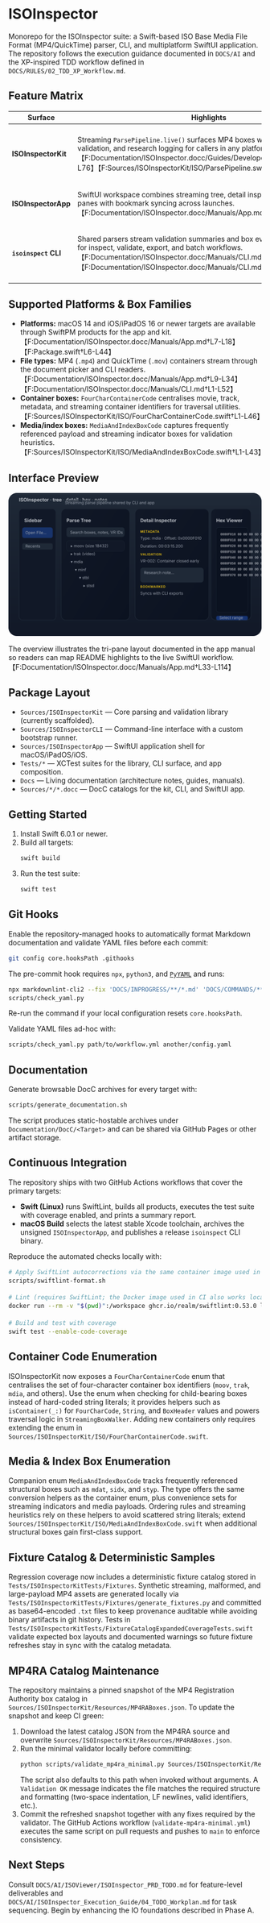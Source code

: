 # ISOInspector

Monorepo for the ISOInspector suite: a Swift-based ISO Base Media File Format (MP4/QuickTime) parser, CLI, and multiplatform SwiftUI application. The repository follows the execution guidance documented in `DOCS/AI` and the XP-inspired TDD workflow defined in `DOCS/RULES/02_TDD_XP_Workflow.md`.

## Feature Matrix

| Surface | Highlights | Automation hooks |
| --- | --- | --- |
| **ISOInspectorKit** | Streaming `ParsePipeline.live()` surfaces MP4 boxes with metadata, validation, and research logging for callers in any platform target.【F:Documentation/ISOInspector.docc/Guides/DeveloperOnboarding.md†L60-L76】【F:Sources/ISOInspectorKit/ISO/ParsePipeline.swift†L90-L132】 | Exporters emit JSON trees and binary captures while `ResearchLogWriter` records VR-006 diagnostics for downstream tooling.【F:Documentation/ISOInspector.docc/Guides/DeveloperOnboarding.md†L60-L76】【F:Sources/ISOInspectorKit/Export/JSONParseTreeExporter.swift†L1-L52】【F:Sources/ISOInspectorKit/Validation/ResearchLogWriter.swift†L19-L60】 |
| **ISOInspectorApp** | SwiftUI workspace combines streaming tree, detail inspector, notes, and hex panes with bookmark syncing across launches.【F:Documentation/ISOInspector.docc/Manuals/App.md†L1-L114】 | Restores sessions, bookmarks, and notes through Core Data while resolving security-scoped bookmarks for sandboxed distribution builds.【F:Documentation/ISOInspector.docc/Manuals/App.md†L69-L110】【F:Documentation/ISOInspector.docc/Manuals/App.md†L115-L149】 |
| **`isoinspect` CLI** | Shared parsers stream validation summaries and box events with commands for inspect, validate, export, and batch workflows.【F:Documentation/ISOInspector.docc/Manuals/CLI.md†L1-L83】【F:Documentation/ISOInspector.docc/Manuals/CLI.md†L96-L165】 | Global flags toggle verbose output, telemetry, and sandbox-friendly bookmark automation so jobs can run unattended with captured research logs and MP4RA refresh tooling.【F:Documentation/ISOInspector.docc/Manuals/CLI.md†L11-L63】【F:Documentation/ISOInspector.docc/Manuals/CLI.md†L66-L141】【F:Documentation/ISOInspector.docc/Manuals/CLI.md†L182-L229】 |

## Supported Platforms & Box Families

- **Platforms:** macOS 14 and iOS/iPadOS 16 or newer targets are available through SwiftPM products for the app and kit.【F:Documentation/ISOInspector.docc/Manuals/App.md†L7-L18】【F:Package.swift†L6-L44】
- **File types:** MP4 (`.mp4`) and QuickTime (`.mov`) containers stream through the document picker and CLI readers.【F:Documentation/ISOInspector.docc/Manuals/App.md†L9-L34】【F:Documentation/ISOInspector.docc/Manuals/CLI.md†L1-L52】
- **Container boxes:** `FourCharContainerCode` centralises movie, track, metadata, and streaming container identifiers for traversal utilities.【F:Sources/ISOInspectorKit/ISO/FourCharContainerCode.swift†L1-L46】
- **Media/index boxes:** `MediaAndIndexBoxCode` captures frequently referenced payload and streaming indicator boxes for validation heuristics.【F:Sources/ISOInspectorKit/ISO/MediaAndIndexBoxCode.swift†L1-L43】

## Interface Preview

![ISOInspector app workspace showing tree, detail, and hex panes](Documentation/Assets/isoinspector-app-overview.svg)

The overview illustrates the tri-pane layout documented in the app manual so readers can map README highlights to the live SwiftUI workflow.【F:Documentation/ISOInspector.docc/Manuals/App.md†L33-L114】

## Package Layout
- `Sources/ISOInspectorKit` — Core parsing and validation library (currently scaffolded).
- `Sources/ISOInspectorCLI` — Command-line interface with a custom bootstrap runner.
- `Sources/ISOInspectorApp` — SwiftUI application shell for macOS/iPadOS/iOS.
- `Tests/*` — XCTest suites for the library, CLI surface, and app composition.
- `Docs` — Living documentation (architecture notes, guides, manuals).
- `Sources/*/*.docc` — DocC catalogs for the kit, CLI, and SwiftUI app.

## Getting Started
1. Install Swift 6.0.1 or newer.
2. Build all targets:
   ```sh
   swift build
   ```
3. Run the test suite:
   ```sh
   swift test
   ```

## Git Hooks

Enable the repository-managed hooks to automatically format Markdown documentation and validate YAML files before each commit:

```sh
git config core.hooksPath .githooks
```

The pre-commit hook requires `npx`, `python3`, and [`PyYAML`](https://pyyaml.org/) and runs:

```sh
npx markdownlint-cli2 --fix 'DOCS/INPROGRESS/**/*.md' 'DOCS/COMMANDS/**/*.md' 'DOCS/RULES/**/*.md'
scripts/check_yaml.py
```

Re-run the command if your local configuration resets `core.hooksPath`.

Validate YAML files ad-hoc with:

```sh
scripts/check_yaml.py path/to/workflow.yml another/config.yaml
```

## Documentation

Generate browsable DocC archives for every target with:

```sh
scripts/generate_documentation.sh
```

The script produces static-hostable archives under `Documentation/DocC/<Target>` and can be
shared via GitHub Pages or other artifact storage.

## Continuous Integration

The repository ships with two GitHub Actions workflows that cover the primary
targets:

- **Swift (Linux)** runs SwiftLint, builds all products, executes the test
  suite with coverage enabled, and prints a summary report.
- **macOS Build** selects the latest stable Xcode toolchain, archives the
  unsigned `ISOInspectorApp`, and publishes a release `isoinspect` CLI binary.

Reproduce the automated checks locally with:

```sh
# Apply SwiftLint autocorrections via the same container image used in CI
scripts/swiftlint-format.sh

# Lint (requires SwiftLint; the Docker image used in CI also works locally)
docker run --rm -v "$(pwd)":/workspace ghcr.io/realm/swiftlint:0.53.0 lint --strict

# Build and test with coverage
swift test --enable-code-coverage
```

## Container Code Enumeration

ISOInspectorKit now exposes a `FourCharContainerCode` enum that centralises the set of four-character container box identifiers
(`moov`, `trak`, `mdia`, and others). Use the enum when checking for child-bearing boxes instead of hard-coded string literals; it
provides helpers such as `isContainer(_:)` for `FourCharCode`, `String`, and `BoxHeader` values and powers traversal logic in
`StreamingBoxWalker`. Adding new containers only requires extending the enum in `Sources/ISOInspectorKit/ISO/FourCharContainerCode.swift`.

## Media & Index Box Enumeration

Companion enum `MediaAndIndexBoxCode` tracks frequently referenced structural boxes such as `mdat`, `sidx`, and `styp`. The type
offers the same conversion helpers as the container enum, plus convenience sets for streaming indicators and media payloads.
Ordering rules and streaming heuristics rely on these helpers to avoid scattered string literals; extend
`Sources/ISOInspectorKit/ISO/MediaAndIndexBoxCode.swift` when additional structural boxes gain first-class support.

## Fixture Catalog & Deterministic Samples

Regression coverage now includes a deterministic fixture catalog stored in
`Tests/ISOInspectorKitTests/Fixtures`. Synthetic streaming, malformed, and
large-payload MP4 assets are generated locally via
`Tests/ISOInspectorKitTests/Fixtures/generate_fixtures.py` and committed as
base64-encoded `.txt` files to keep provenance auditable while avoiding binary
artifacts in git history. Tests in
`Tests/ISOInspectorKitTests/FixtureCatalogExpandedCoverageTests.swift` validate
expected box layouts and documented warnings so future fixture refreshes stay in
sync with the catalog metadata.

## MP4RA Catalog Maintenance
The repository maintains a pinned snapshot of the MP4 Registration Authority box catalog in `Sources/ISOInspectorKit/Resources/MP4RABoxes.json`.
To update the snapshot and keep CI green:

1. Download the latest catalog JSON from the MP4RA source and overwrite `Sources/ISOInspectorKit/Resources/MP4RABoxes.json`.
2. Run the minimal validator locally before committing:
   ```sh
   python scripts/validate_mp4ra_minimal.py Sources/ISOInspectorKit/Resources/MP4RABoxes.json
   ```
   The script also defaults to this path when invoked without arguments.
   A `Validation OK` message indicates the file matches the required structure and formatting (two-space indentation, LF
   newlines, valid identifiers, etc.).
3. Commit the refreshed snapshot together with any fixes required by the validator. The GitHub Actions workflow
   (`validate-mp4ra-minimal.yml`) executes the same script on pull requests and pushes to `main` to enforce consistency.

## Next Steps
Consult `DOCS/AI/ISOViewer/ISOInspector_PRD_TODO.md` for feature-level deliverables and `DOCS/AI/ISOInspector_Execution_Guide/04_TODO_Workplan.md` for task sequencing. Begin by enhancing the IO foundations described in Phase A.
